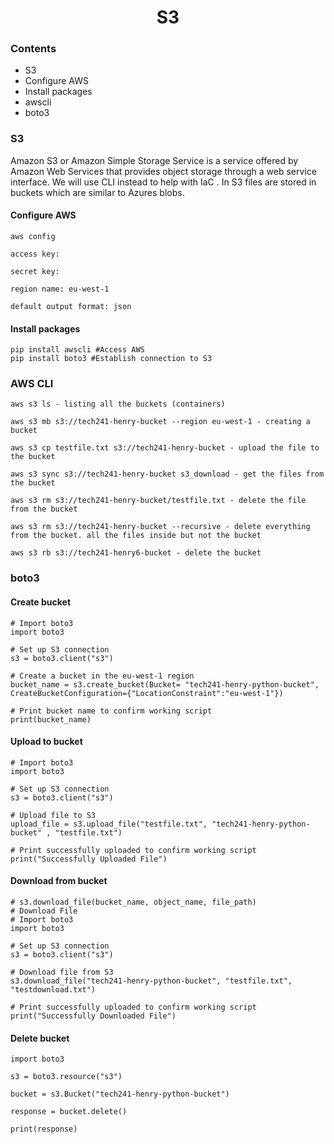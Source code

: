 <h1 style="text-align: center;">S3</h1>

### Contents
* S3
* Configure AWS
* Install packages
* awscli
* boto3

### S3

Amazon S3 or Amazon Simple Storage Service is a service offered by Amazon Web Services that provides object storage through a web service interface. We will use CLI instead to help with IaC . In S3 files are stored in buckets which are similar to Azures blobs.
#### Configure AWS
```
aws config

access key:

secret key:

region name: eu-west-1

default output format: json
```
#### Install packages
```
pip install awscli #Access AWS
pip install boto3 #Establish connection to S3
```
### AWS CLI
```
aws s3 ls - listing all the buckets (containers)

aws s3 mb s3://tech241-henry-bucket --region eu-west-1 - creating a bucket

aws s3 cp testfile.txt s3://tech241-henry-bucket - upload the file to the bucket

aws s3 sync s3://tech241-henry-bucket s3_download - get the files from the bucket

aws s3 rm s3://tech241-henry-bucket/testfile.txt - delete the file from the bucket

aws s3 rm s3://tech241-henry-bucket --recursive - delete everything from the bucket. all the files inside but not the bucket

aws s3 rb s3://tech241-henry6-bucket - delete the bucket
```
### boto3

#### Create bucket
```
# Import boto3
import boto3

# Set up S3 connection
s3 = boto3.client("s3")

# Create a bucket in the eu-west-1 region
bucket_name = s3.create_bucket(Bucket= "tech241-henry-python-bucket", CreateBucketConfiguration={"LocationConstraint":"eu-west-1"})

# Print bucket name to confirm working script
print(bucket_name)
```
#### Upload to bucket
```
# Import boto3
import boto3

# Set up S3 connection
s3 = boto3.client("s3")

# Upload file to S3
upload_file = s3.upload_file("testfile.txt", "tech241-henry-python-bucket" , "testfile.txt")

# Print successfully uploaded to confirm working script
print("Successfully Uploaded File")
```
#### Download from bucket
```
# s3.download_file(bucket_name, object_name, file_path)
# Download File
# Import boto3
import boto3

# Set up S3 connection
s3 = boto3.client("s3")

# Download file from S3
s3.download_file("tech241-henry-python-bucket", "testfile.txt", "testdownload.txt")

# Print successfully uploaded to confirm working script
print("Successfully Downloaded File")
```
#### Delete bucket
```
import boto3

s3 = boto3.resource("s3")

bucket = s3.Bucket("tech241-henry-python-bucket")

response = bucket.delete()

print(response)
```
